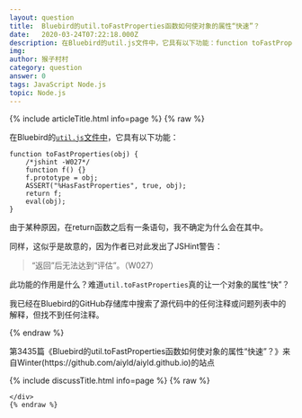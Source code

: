 ```yaml
---
layout: question
title:  Bluebird的util.toFastProperties函数如何使对象的属性“快速”？
date:   2020-03-24T07:22:18.000Z
description: 在Bluebird的util.js文件中，它具有以下功能：function toFastProperties(obj) {    /\*jshint ...
img: 
author: 猴子村村
category: question
answer: 0
tags: JavaScript Node.js
topic: Node.js
---
```

<div class="article-root">
  <div class="article">
    {% include articleTitle.html info=page %}
    {% raw %}
    <div class="article-content"><p><font style="vertical-align: inherit;"><font style="vertical-align: inherit;">在Bluebird的</font></font><a href="https://github.com/petkaantonov/bluebird/blob/7454401269cfa47e5b001354388c062509103de7/src/util.js#L180"><code>util.js</code><font style="vertical-align: inherit;"><font style="vertical-align: inherit;">文件中</font></font></a><font style="vertical-align: inherit;"><font style="vertical-align: inherit;">，它具有以下功能：</font></font></p>

<pre><code>function toFastProperties(obj) {<font></font>
    /*jshint -W027*/<font></font>
    function f() {}<font></font>
    f.prototype = obj;<font></font>
    ASSERT("%HasFastProperties", true, obj);<font></font>
    return f;<font></font>
    eval(obj);<font></font>
}<font></font>
</code></pre>

<p><font style="vertical-align: inherit;"><font style="vertical-align: inherit;">由于某种原因，在return函数之后有一条语句，我不确定为什么会在其中。</font></font></p>

<p><font style="vertical-align: inherit;"><font style="vertical-align: inherit;">同样，这似乎是故意的，因为作者已对此发出了JSHint警告：</font></font></p>

<blockquote>
  <p><font style="vertical-align: inherit;"><font style="vertical-align: inherit;">“返回”后无法达到“评估”。</font><font style="vertical-align: inherit;">（W027）</font></font></p>
</blockquote>

<p><font style="vertical-align: inherit;"><font style="vertical-align: inherit;">此功能的作用是什么？</font><font style="vertical-align: inherit;">难道</font></font><code>util.toFastProperties</code><font style="vertical-align: inherit;"><font style="vertical-align: inherit;">真的让一个对象的属性“快”？</font></font></p>

<p><font style="vertical-align: inherit;"><font style="vertical-align: inherit;">我已经在Bluebird的GitHub存储库中搜索了源代码中的任何注释或问题列表中的解释，但找不到任何注释。</font></font></p></div>
    {% endraw %}
  </div>
  <p class="winter_mark">第3435篇《Bluebird的util.toFastProperties函数如何使对象的属性“快速”？》来自Winter(https://github.com/aiyld/aiyld.github.io)的站点</p>
  <div class="discuss-wrapper">
    {% include discussTitle.html info=page %}
    {% raw %}
    <div class="discuss-list">
    
    </div>
    {% endraw %}
  </div>
<div>
